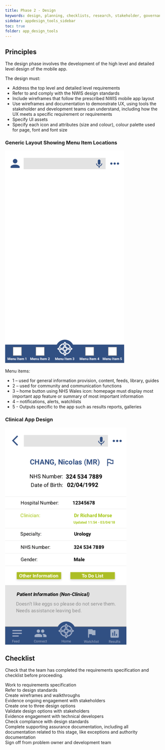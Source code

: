 ```yaml
---
title: Phase 2 - Design
keywords: design, planning, checklists, research, stakeholder, governance, compliance, requirements, 
sidebar: appdesign_tools_sidebar
toc: true
folder: app_design_tools 
---
```

## Principles
The design phase involves the development of the high level and detailed level design of the mobile app.

The design must:
* Address the top level and detailed level requirements
* Refer to and comply with the NWIS design standards
* Include wireframes that follow the prescribed NWIS mobile app layout
* Use wireframes and documentation to demonstrate UX, using tools the stakeholder and development teams can understand, including how the UX meets a specific requirement or requirements
* Specify UI assets
* Specify each icon and attributes (size and colour), colour palette used for page, font and font size

### Generic Layout Showing Menu Item Locations
<img class="img-responsive img-thumbnail" alt="Generic Layout Showing Menu Item Locations" src="/images/examples/considerations-phase-2-general-example.png">

Menu items:
* 1 – used for general information provision, content, feeds, library, guides 
* 2 – used for community and communication functions 
* 3 – home button using NHS Wales icon: homepage must display most important app feature or summary of most important information
* 4 – notifications, alerts, watchlists
* 5 - Outputs specific to the app such as results reports, galleries

### Clinical App Design
<img class="img-responsive img-thumbnail" alt="Clinical App Design" src="/images/examples/considerations-phase-2-general-example2.png">

## Checklist
Check that the team has completed the requirements specification and checklist before proceeding.
<p>
	<p class="indented">
		<i class="far fa-square"></i> Work to requirements specification<br>
		<i class="far fa-square"></i> Refer to design standards<br>
		<i class="far fa-square"></i> Create wireframes and walkthroughs<br>
		<i class="far fa-square"></i> Evidence ongoing engagement with stakeholders<br>
		<i class="far fa-square"></i> Create one to three design options<br>
		<i class="far fa-square"></i> Validate design options with stakeholders<br>
		<i class="far fa-square"></i> Evidence engagement with technical developers<br>
		<i class="far fa-square"></i> Check compliance with design standards<br>
		<i class="far fa-square"></i> Complete supporting assurance documentation, including all documentation related to this stage, like exceptions and authority documentation<br>
		<i class="far fa-square"></i> Sign off from problem owner and development team
	</p>
</p>